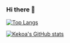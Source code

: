 ### Hi there 👋

[![Top Langs](https://github-readme-stats.vercel.app/api/top-langs/?username=kekoawong&hide=jupyter%20notebook&show_icons=true)](https://github.com/anuraghazra/github-readme-stats)

[![Kekoa's GitHub stats](https://github-readme-stats.vercel.app/api?username=kekoawong&show_icons=true&hide=total%20stars%20earned%0A)](https://github.com/anuraghazra/github-readme-stats)

<!--
**kekoawong/kekoawong** is a ✨ _special_ ✨ repository because its `README.md` (this file) appears on your GitHub profile.

Here are some ideas to get you started:

- 🔭 I’m currently working on ...
- 🌱 I’m currently learning ...
- 👯 I’m looking to collaborate on ...
- 🤔 I’m looking for help with ...
- 💬 Ask me about ...
- 📫 How to reach me: ...
- 😄 Pronouns: ...
- ⚡ Fun fact: ...
-->
